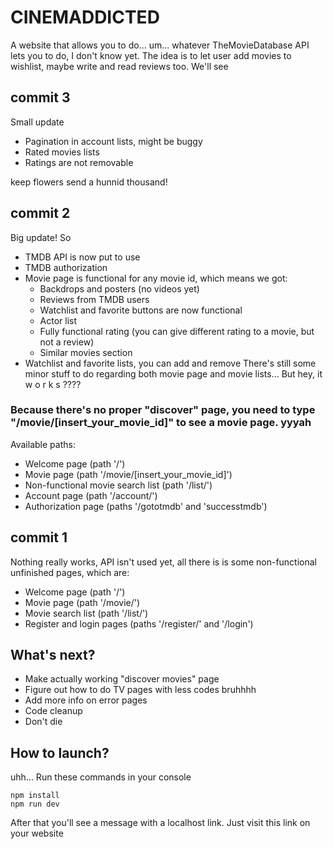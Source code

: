 # CINEMADDICTED

A website that allows you to do... um... whatever TheMovieDatabase API lets you to do, I don't know yet. The idea is to let user add movies to wishlist, maybe write and read reviews too. We'll see

## commit 3
Small update
- Pagination in account lists, might be buggy
- Rated movies lists
- Ratings are not removable

keep flowers send a hunnid thousand!

## commit 2
Big update! So
- TMDB API is now put to use
- TMDB authorization
- Movie page is functional for any movie id, which means we got:
    - Backdrops and posters (no videos yet)
    - Reviews from TMDB users
    - Watchlist and favorite buttons are now functional
    - Actor list
    - Fully functional rating (you can give different rating to a movie, but not a review)
    - Similar movies section
- Watchlist and favorite lists, you can add and remove 
There's still some minor stuff to do regarding both movie page and movie lists... But hey, it w o r k s ???? 
### Because there's no proper "discover" page, you need to type "/movie/[insert_your_movie_id]" to see a movie page. yyyah
Available paths:
- Welcome page (path '/')
- Movie page (path '/movie/[insert_your_movie_id]')
- Non-functional movie search list (path '/list/')
- Account page (path '/account/')
- Authorization page (paths '/gototmdb' and 'successtmdb')

## commit 1
Nothing really works, API isn't used yet, all there is is some non-functional unfinished pages, which are:
- Welcome page (path '/')
- Movie page (path '/movie/')
- Movie search list (path '/list/')
- Register and login pages (paths '/register/' and '/login')

## What's next?
- Make actually working "discover movies" page
- Figure out how to do TV pages with less codes bruhhhh
- Add more info on error pages
- Code cleanup
- Don't die

## How to launch?
uhh... Run these commands in your console
```
npm install
npm run dev
```
After that you'll see a message with a localhost link. Just visit this link on your website
